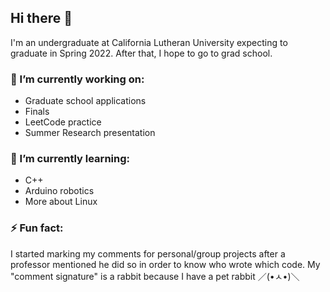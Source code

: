 ## Hi there 👋

I'm an undergraduate at California Lutheran University expecting to graduate in Spring 2022. After that, I hope to go to grad school.

### 🔭 I’m currently working on:
- Graduate school applications
- Finals
- LeetCode practice
- Summer Research presentation

### 🌱 I’m currently learning:
- C++
- Arduino robotics
- More about Linux

### ⚡ Fun fact:

I started marking my comments for personal/group projects after a professor mentioned he did so in order to know who wrote which code. My "comment signature" is a rabbit because I have a pet rabbit ／(•ㅅ•)＼

